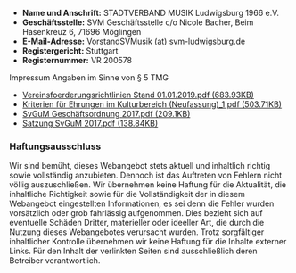 - __Name und Anschrift:__ STADTVERBAND MUSIK  Ludwigsburg 1966 e.V.
- __Geschäftsstelle:__ SVM Geschäftsstelle c/o Nicole Bacher, Beim Hasenkreuz 6, 71696 Möglingen
- __E-Mail-Adresse:__ <script language='javascript' type='text/javascript'><!--
                      //
                      x = '&#64;';
                      eml = '&#86;&#111;&#114;&#115;&#116;&#97;&#110;&#100;&#83;&#86;&#77;&#117;&#115;&#105;&#107;' + x + '&#115;&#118;&#109;&#45;&#108;&#117;&#100;&#119;&#105;&#103;&#115;&#98;&#117;&#114;&#103;&#46;&#100;&#101;';
                      msg = '&#86;&#111;&#114;&#115;&#116;&#97;&#110;&#100;&#83;&#86;&#77;&#117;&#115;&#105;&#107;' + x + '&#115;&#118;&#109;&#45;&#108;&#117;&#100;&#119;&#105;&#103;&#115;&#98;&#117;&#114;&#103;&#46;&#100;&#101;';
                      out = '<a href="mailto:' + eml + '">' + msg + '</a>';
                      document.write(out);
                      // -->
                      </script>
                      <noscript>
                      &#86;&#111;&#114;&#115;&#116;&#97;&#110;&#100;&#83;&#86;&#77;&#117;&#115;&#105;&#107; (at) &#115;&#118;&#109;&#45;&#108;&#117;&#100;&#119;&#105;&#103;&#115;&#98;&#117;&#114;&#103;&#46;&#100;&#101; 
                      </noscript>
 - __Registergericht:__ Stuttgart
- __Registernummer:__ VR 200578

Impressum Angaben im Sinne von § 5 TMG

- [Vereinsfoerderungsrichtlinien Stand 01.01.2019.pdf (683.93KB)](https://www.svm-ludwigsburg.de/.cm4all/uproc.php/0/Vereinsfoerderungsrichtlinien%20Stand%2001.01.2019.pdf?cdp=a&_=16ddee5b8a0)
- <a href="https://www.svm-ludwigsburg.de/.cm4all/uproc.php/0/Kriterien%20f%C3%BCr%20Ehrungen%20im%20Kulturbereich%20(Neufassung)_1.pdf?cdp=a&_=16e7df28c70">
  Kriterien für Ehrungen im Kulturbereich (Neufassung)_1.pdf (503.71KB)</a>
- [SvGuM Geschäftsordnung 2017.pdf (209.1KB)](https://www.svm-ludwigsburg.de/.cm4all/uproc.php/0/SvGuM%20Gesch%C3%A4ftsordnung%202017.pdf?cdp=a&_=15cf3522168)
- [Satzung SvGuM 2017.pdf (138.84KB)](https://www.svm-ludwigsburg.de/.cm4all/uproc.php/0/Satzung%20SvGuM%202017.pdf?cdp=a&_=15cf35238d8)


### Haftungsausschluss
Wir sind bemüht, dieses Webangebot stets aktuell und inhaltlich richtig sowie vollständig anzubieten. Dennoch ist das Auftreten von Fehlern   nicht völlig auszuschließen. Wir übernehmen keine Haftung für die Aktualität, die inhaltliche Richtigkeit sowie für die Vollständigkeit der in diesem Webangebot eingestellten Informationen, es sei denn die Fehler wurden vorsätzlich oder grob fahrlässig aufgenommen.
Dies bezieht sich auf eventuelle Schäden Dritter, materieller oder ideeller Art, die durch die Nutzung dieses Webangebotes verursacht wurden.
Trotz sorgfältiger inhaltlicher Kontrolle übernehmen wir keine Haftung für die Inhalte externer Links.
Für den Inhalt der verlinkten Seiten sind ausschließlich deren Betreiber verantwortlich. 

